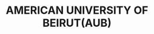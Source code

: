 ---
#preview
title: AMERICAN UNIVERSITY OF BEIRUT(AUB)
image: /img/project-pic-16.png
short: "Steam pipes from steam plant to children’s cancer center.(2005),Carpentry duct extraction.(2007),Renovation of 5 labs in the Biology Building.(2008),Renovation of lab 209 in Biology Building.(2008),Renovation of lab 108 in Agriculture.(2009),Bechtel outdoor climatic chambers.(2009),IOEC site excavation & MEP tunnel civil works.(2009),Extraction duct lab 402.(2009),Nicely Hall class rooms third floor.(2009),Science library ; 2 Nos. Package units located on roof.(2009),Cafeteria Renovation of plumbing works.(2010),College Hall Data Center.(2011) and OSB independent chiller.(2013)"
location: ""
dates: ""


#full details
checklist:
    title: Scope Of Work
    items:
        - Steam pipes from steam plant to children’s cancer center.(2005)
        - Carpentry duct extraction.(2007)
        - Renovation of 5 labs in the Biology Building.(2008)
        - Renovation of lab 209 in Biology Building.(2008)
        - Renovation of lab 108 in Agriculture.(2009)
        - Bechtel outdoor climatic chambers.(2009)
        - IOEC site excavation & MEP tunnel civil works.(2009)
        - Extraction duct lab 402.(2009)
        - Nicely Hall class rooms third floor.(2009)
        - Science library ; 2 Nos. Package units located on roof.(2009)
        - Cafeteria Renovation of plumbing works.(2010)
        - College Hall Data Center.(2011)
        - OSB independent chiller.(2013)


slider: 
    items:
        - image: /img/project-pic-16.png
          alt: "image"
---